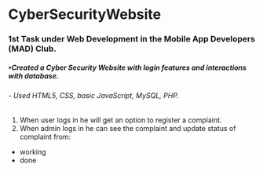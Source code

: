 # CyberSecurityWebsite
### 1st Task under Web Development in the Mobile App Developers (MAD) Club.

##### •Created a Cyber Security Website with login features and interactions with database.
###### - Used HTML5, CSS, basic JavaScript, MySQL, PHP.
1. When user logs in he will get an option to register a complaint.
2. When admin logs in he can see the complaint and update status of complaint from:
  * working
  * done
